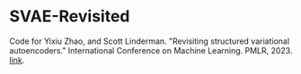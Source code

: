 # SVAE-Revisited

Code for Yixiu Zhao, and Scott Linderman. "Revisiting structured variational autoencoders." International Conference on Machine Learning. PMLR, 2023. [link](https://proceedings.mlr.press/v202/zhao23c/zhao23c.pdf).
